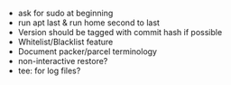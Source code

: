 - ask for sudo at beginning
- run apt last & run home second to last
- Version should be tagged with commit hash if possible
- Whitelist/Blacklist feature
- Document packer/parcel terminology
- non-interactive restore?
- tee: for log files?
